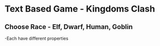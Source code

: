 # Text Based Game - Kingdoms Clash

## Choose Race - Elf, Dwarf, Human, Goblin 
-Each have different properties 